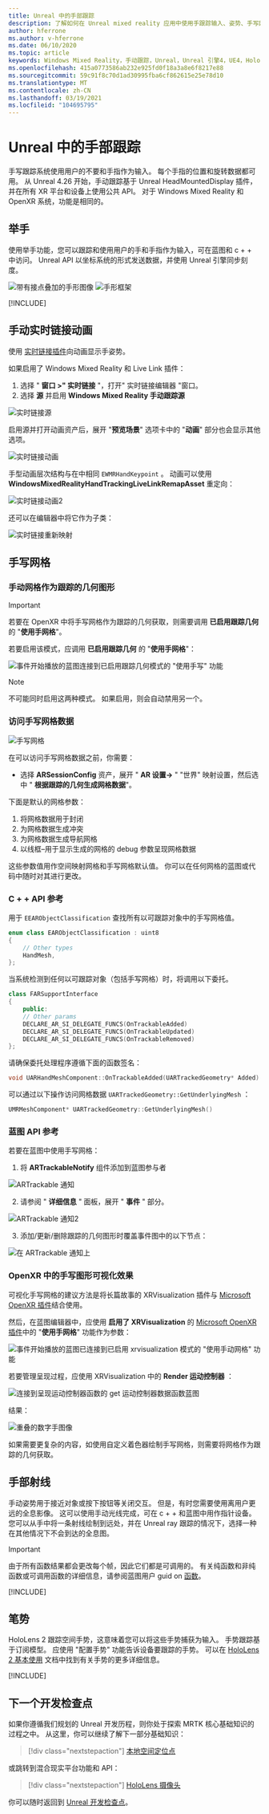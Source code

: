 ```yaml
---
title: Unreal 中的手部跟踪
description: 了解如何在 Unreal mixed reality 应用中使用手跟踪输入、姿势、手写网格和实时链接动画。
author: hferrone
ms.author: v-hferrone
ms.date: 06/10/2020
ms.topic: article
keywords: Windows Mixed Reality，手动跟踪，Unreal，Unreal 引擎4，UE4，HoloLens，HoloLens 2，混合现实，开发，功能，文档，指南，全息影像，游戏开发，混合现实耳机，windows Mixed Reality 耳机，虚拟现实耳机
ms.openlocfilehash: 415a0773586ab232e925fd0f18a3a8e6f8217e88
ms.sourcegitcommit: 59c91f8c70d1ad30995fba6cf862615e25e78d10
ms.translationtype: MT
ms.contentlocale: zh-CN
ms.lasthandoff: 03/19/2021
ms.locfileid: "104695795"
---
```

# <a name="hand-tracking-in-unreal"></a>Unreal 中的手部跟踪

手写跟踪系统使用用户的不要和手指作为输入。 每个手指的位置和旋转数据都可用。 从 Unreal 4.26 开始，手动跟踪基于 Unreal HeadMountedDisplay 插件，并在所有 XR 平台和设备上使用公共 API。 对于 Windows Mixed Reality 和 OpenXR 系统，功能是相同的。

## <a name="hand-pose"></a>举手

使用举手功能，您可以跟踪和使用用户的手和手指作为输入，可在蓝图和 c + + 中访问。 Unreal API 以坐标系统的形式发送数据，并使用 Unreal 引擎同步刻度。

![带有接点叠加的手形图像 ](images/hand-tracking-img-02.png)
 ![ 手形框架](images/hand-tracking-skeleton-update.png)

[!INCLUDE[](includes/tabs-tracking-hand-pose.md)]

## <a name="hand-live-link-animation"></a>手动实时链接动画

使用 [实时链接插件](https://docs.unrealengine.com/Engine/Animation/LiveLinkPlugin/index.html)向动画显示手姿势。

如果启用了 Windows Mixed Reality 和 Live Link 插件：
1. 选择 " **窗口 >" 实时链接** "，打开" 实时链接编辑器 "窗口。
2. 选择 **源** 并启用 **Windows Mixed Reality 手动跟踪源**

![实时链接源](images/unreal/live-link-source.png)

启用源并打开动画资产后，展开 "**预览场景**" 选项卡中的 "**动画**" 部分也会显示其他选项。

![实时链接动画](images/unreal/live-link-animation.png)

手型动画层次结构与在中相同 `EWMRHandKeypoint` 。 动画可以使用 **WindowsMixedRealityHandTrackingLiveLinkRemapAsset** 重定向：

![实时链接动画2](images/unreal/live-link-animation2.png)

还可以在编辑器中将它作为子类：

![实时链接重新映射](images/unreal/live-link-remap.png)

## <a name="hand-mesh"></a>手写网格

### <a name="hand-mesh-as-a-tracked-geometry"></a>手动网格作为跟踪的几何图形

> [!IMPORTANT]
> 若要在 OpenXR 中将手写网格作为跟踪的几何获取，则需要调用 **已启用跟踪几何** 的 "**使用手网格**"。

若要启用该模式，应调用 **已启用跟踪几何** 的 "**使用手网格**"：

![事件开始播放的蓝图连接到已启用跟踪几何模式的 "使用手写" 功能](images/unreal-hand-tracking-img-08.png)

> [!NOTE]
> 不可能同时启用这两种模式。 如果启用，则会自动禁用另一个。

### <a name="accessing-hand-mesh-data"></a>访问手写网格数据

![手写网格](images/unreal/hand-mesh.png)

在可以访问手写网格数据之前，你需要：
- 选择 **ARSessionConfig** 资产，展开 " **AR 设置->** " "世界" 映射设置，然后选中 " **根据跟踪的几何生成网格数据**"。

下面是默认的网格参数：

1.  将网格数据用于封闭
2.  为网格数据生成冲突
3.  为网格数据生成导航网格
4.  以线框–用于显示生成的网格的 debug 参数呈现网格数据

这些参数值用作空间映射网格和手写网格默认值。 你可以在任何网格的蓝图或代码中随时对其进行更改。

### <a name="c-api-reference"></a>C + + API 参考
用于 `EEARObjectClassification` 查找所有以可跟踪对象中的手写网格值。
```cpp
enum class EARObjectClassification : uint8
{
    // Other types
    HandMesh,
};
```

当系统检测到任何以可跟踪对象（包括手写网格）时，将调用以下委托。

```cpp
class FARSupportInterface
{
    public:
    // Other params
    DECLARE_AR_SI_DELEGATE_FUNCS(OnTrackableAdded)
    DECLARE_AR_SI_DELEGATE_FUNCS(OnTrackableUpdated)
    DECLARE_AR_SI_DELEGATE_FUNCS(OnTrackableRemoved)
};
```

请确保委托处理程序遵循下面的函数签名：

```cpp
void UARHandMeshComponent::OnTrackableAdded(UARTrackedGeometry* Added)
```

可以通过以下操作访问网格数据  `UARTrackedGeometry::GetUnderlyingMesh` ：

```cpp
UMRMeshComponent* UARTrackedGeometry::GetUnderlyingMesh()
```

### <a name="blueprint-api-reference"></a>蓝图 API 参考

若要在蓝图中使用手写网格：
1. 将 **ARTrackableNotify** 组件添加到蓝图参与者

![ARTrackable 通知](images/unreal/ar-trackable-notify.png)

2. 请参阅 " **详细信息** " 面板，展开 " **事件** " 部分。

![ARTrackable 通知2](images/unreal/ar-trackable-notify2.png)

3. 添加/更新/删除跟踪的几何图形时覆盖事件图中的以下节点：

![在 ARTrackable 通知上](images/unreal/on-artrackable-notify.png)

### <a name="hand-mesh-visualization-in-openxr"></a>OpenXR 中的手写图形可视化效果

可视化手写网格的建议方法是将长篇故事的 XRVisualization 插件与 [Microsoft OpenXR 插件](https://github.com/microsoft/Microsoft-OpenXR-Unreal)结合使用。 

然后，在蓝图编辑器中，应使用 **启用了 XRVisualization** 的 [Microsoft OpenXR 插件](https://github.com/microsoft/Microsoft-OpenXR-Unreal)中的 "**使用手网格**" 功能作为参数：

![事件开始播放的蓝图已连接到已启用 xrvisualization 模式的 "使用手动网格" 功能](images/unreal-hand-tracking-img-05.png)

若要管理呈现过程，应使用 XRVisualization 中的 **Render 运动控制器** ：

![连接到呈现运动控制器函数的 get 运动控制器数据函数蓝图](images/unreal-hand-tracking-img-06.png)

结果：

![重叠的数字手图像](images/unreal-hand-tracking-img-07.png) 

如果需要更复杂的内容，如使用自定义着色器绘制手写网格，则需要将网格作为跟踪的几何获取。 

## <a name="hand-rays"></a>手部射线

手动姿势用于接近对象或按下按钮等关闭交互。 但是，有时您需要使用离用户更远的全息影像。 这可以使用手动光线完成，可在 c + + 和蓝图中用作指针设备。 您可以从手中将一条射线绘制到远处，并在 Unreal ray 跟踪的情况下，选择一种在其他情况下不会到达的全息图。 

> [!IMPORTANT]
> 由于所有函数结果都会更改每个帧，因此它们都是可调用的。 有关纯函数和非纯函数或可调用函数的详细信息，请参阅蓝图用户 guid on [函数](https://docs.unrealengine.com/Engine/Blueprints/UserGuide/Functions/index.html#purevs.impure)。

[!INCLUDE[](includes/tabs-tracking-hand-ray.md)]

## <a name="gestures"></a>笔势

HoloLens 2 跟踪空间手势，这意味着您可以将这些手势捕获为输入。 手势跟踪基于订阅模型。 应使用 "配置手势" 功能告诉设备要跟踪的手势。 可以在 [HoloLens 2 基本使用](/hololens/hololens2-basic-usage) 文档中找到有关手势的更多详细信息。

[!INCLUDE[](includes/tabs-tracking-gestures.md)]

## <a name="next-development-checkpoint"></a>下一个开发检查点

如果你遵循我们规划的 Unreal 开发历程，则你处于探索 MRTK 核心基础知识的过程之中。 从这里，你可以继续了解下一部分基础知识：

> [!div class="nextstepaction"]
> [本地空间定位点](unreal-spatial-anchors.md)

或跳转到混合现实平台功能和 API：

> [!div class="nextstepaction"]
> [HoloLens 摄像头](unreal-hololens-camera.md)

你可以随时返回到 [Unreal 开发检查点](unreal-development-overview.md#2-core-building-blocks)。